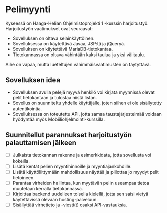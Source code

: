 # Pelimyynti
Kyseessä on Haaga-Helian Ohjelmistoprojekti 1 -kurssin harjoitustyö.
Harjoitustyön vaatimukset ovat seuraavat:
- Sovelluksen on oltava selainkäyttöinen.
- Sovelluksessa on käytettävä Javaa, JSP:tä ja jQueryä.
- Sovelluksen on käytettävä MariaDB-tietokantaa.
- Tietokannassa on oltava vähintään kaksi taulua ja yksi välitaulu.

Aihe on vapaa, mutta lueteltujen vähimmäisvaatimusten on täytyttävä.

## Sovelluksen idea
- Sovelluksen avulla pelejä myyvä henkilö voi kirjata myynnissä olevat pelit tietokantaan ja tulostaa niistä listan.
- Sovellus on suunniteltu yhdelle käyttäjälle, joten siihen ei ole sisällytetty autentikointia.
- Sovelluksessa on toteutettu API, jotta samaa taustajärjestelmää voidaan hyödyntää myös Mobiiliohjelmointi-kurssilla.

## Suunnitellut parannukset harjoitustyön palauttamisen jälkeen
- [ ] Julkaista tietokannan rakenne ja esimerkkidata, jotta sovellusta voi kokeilla.
- [ ] Lisätä kentät pelien myyntihinnoille ja myyntiajankohdille.
- [ ] Lisätä käyttöliittymään mahdollisuus näyttää ja piilottaa jo myydyt pelit tietoineen.
- [ ] Parantaa virheiden hallintaa, kun myytävän pelin useampaa tietoa muutetaan kerralla tietokannassa.
- [ ] Kirjoittaa backend uudelleen toisella kielellä, jotta sen saisi vietyä käytettävissä olevaan hosting-palveluun.
- [ ] Sisällyttää virhetieto ja -viesti(t) osaksi API-vastauksia.
